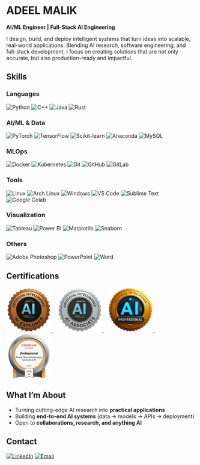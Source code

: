 # ADEEL MALIK
**AI/ML Engineer | Full-Stack AI Engineering**  

I design, build, and deploy intelligent systems that turn ideas into scalable, real-world applications. Blending AI research, software engineering, and full-stack development, I focus on creating solutions that are not only accurate, but also production-ready and impactful.  

## Skills  

### Languages  
<img src="https://go-skill-icons.vercel.app/api/icons?i=python&theme=dark" title="Python" height="40"> <img src="https://go-skill-icons.vercel.app/api/icons?i=cpp&theme=dark" title="C++" height="40"> <img src="https://go-skill-icons.vercel.app/api/icons?i=java&theme=dark" title="Java" height="40"> <img src="https://go-skill-icons.vercel.app/api/icons?i=rust&theme=dark" title="Rust" height="40">  

### AI/ML & Data  
<img src="https://go-skill-icons.vercel.app/api/icons?i=pytorch&theme=dark" title="PyTorch" height="40"> <img src="https://go-skill-icons.vercel.app/api/icons?i=tensorflow&theme=dark" title="TensorFlow" height="40"> <img src="https://go-skill-icons.vercel.app/api/icons?i=sklearn&theme=dark" title="Scikit-learn" height="40"> <img src="https://go-skill-icons.vercel.app/api/icons?i=anaconda&theme=dark" title="Anaconda" height="40"> <img src="https://go-skill-icons.vercel.app/api/icons?i=mysql&theme=dark" title="MySQL" height="40"> 

### MLOps  
<img src="https://go-skill-icons.vercel.app/api/icons?i=docker&theme=dark" title="Docker" height="40"> <img src="https://go-skill-icons.vercel.app/api/icons?i=kubernetes&theme=dark" title="Kubernetes" height="40"> <img src="https://go-skill-icons.vercel.app/api/icons?i=git&theme=dark" title="Git" height="40"> <img src="https://go-skill-icons.vercel.app/api/icons?i=github&theme=dark" title="GitHub" height="40"> <img src="https://go-skill-icons.vercel.app/api/icons?i=gitlab&theme=dark" title="GitLab" height="40">  

### Tools  
<img src="https://go-skill-icons.vercel.app/api/icons?i=linux&theme=dark" title="Linux" height="40"> <img src="https://go-skill-icons.vercel.app/api/icons?i=arch&theme=dark" title="Arch Linux" height="40"> <img src="https://go-skill-icons.vercel.app/api/icons?i=windows&theme=dark" title="Windows" height="40"> <img src="https://go-skill-icons.vercel.app/api/icons?i=vscode&theme=dark" title="VS Code" height="40"> <img src="https://go-skill-icons.vercel.app/api/icons?i=sublime&theme=dark" title="Sublime Text" height="40">  <img src="https://go-skill-icons.vercel.app/api/icons?i=googlecolab&theme=dark" title="Google Colab" height="40">  

### Visualization  
<img src="https://go-skill-icons.vercel.app/api/icons?i=tableau&theme=dark" title="Tableau" height="40"> <img src="https://go-skill-icons.vercel.app/api/icons?i=pbi&theme=dark" title="Power BI" height="40"> <img src="https://go-skill-icons.vercel.app/api/icons?i=matplotlib&theme=dark" title="Matplotlib" height="40"> <img src="https://go-skill-icons.vercel.app/api/icons?i=seaborn&theme=dark" title="Seaborn" height="40">  

### Others  
<img src="https://go-skill-icons.vercel.app/api/icons?i=ps&theme=dark" title="Adobe Photoshop" height="40"> <img src="https://go-skill-icons.vercel.app/api/icons?i=powerpoint&theme=dark" title="PowerPoint" height="40"> <img src="https://go-skill-icons.vercel.app/api/icons?i=word&theme=dark" title="Word" height="40">  

## Certifications  

<a href="https://badgr.com/public/assertions/aOv4ZaC5QQiojMOMSrM_HQ" target="_blank">
  <img src="certs/ai-explorer.png" alt="AI Explorer Certification" title="AI Explorer Certification" height="120">
</a>
&nbsp;&nbsp;
<a href="https://badgr.com/public/assertions/OD2I2rwdQJ2uBOkwxONswQ" target="_blank">
  <img src="certs/ai-associate.png" alt="AI Associate Certification" title="AI Associate Certification" height="120">
</a>
&nbsp;&nbsp;
<a href="https://badgr.com/public/assertions/BlZflirnQMi0X3rHL7hzOA" target="_blank">
  <img src="certs/ai-professional.png" alt="AI Professional Certification" title="AI Professional Certification" height="120">
</a>
&nbsp;&nbsp;
<a href="https://catalog-education.oracle.com/ords/certview/sharebadge?id=16CA2D31F75446E8B54922387AE1FFB0D20A407EDA3F0DC4E9AB853891DA97A4" target="_blank">
  <img src="certs/OCI25GAIOCP.png" alt="Oracle OCI Generative AI 2025 Certified" title="Oracle OCI Generative AI 2025 Certified" height="120">
</a>

## What I’m About  
- Turning cutting-edge AI research into **practical applications**  
- Building **end-to-end AI systems** (data → models → APIs → deployment)  
- Open to **collaborations, research, and anything AI**  

## Contact
[![LinkedIn](https://img.shields.io/badge/LinkedIn-0A66C2?style=for-the-badge&logo=linkedin&logoColor=white)](https://www.linkedin.com/in/adeelxai)     [![Email](https://img.shields.io/badge/Email-D14836?style=for-the-badge&logo=mail&logoColor=white)](mailto:adeel.ai@protonmail.com)  

